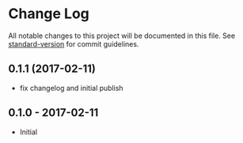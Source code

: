 # Change Log

All notable changes to this project will be documented in this file. See [standard-version](https://github.com/conventional-changelog/standard-version) for commit guidelines.

<a name="0.1.1"></a>
## 0.1.1 (2017-02-11)

* fix changelog and initial publish



## 0.1.0 - 2017-02-11
- Initial